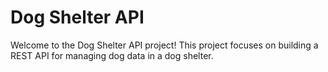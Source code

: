 # Dog Shelter API
Welcome to the Dog Shelter API project! This project focuses on building a REST API for managing dog data in a dog shelter.
